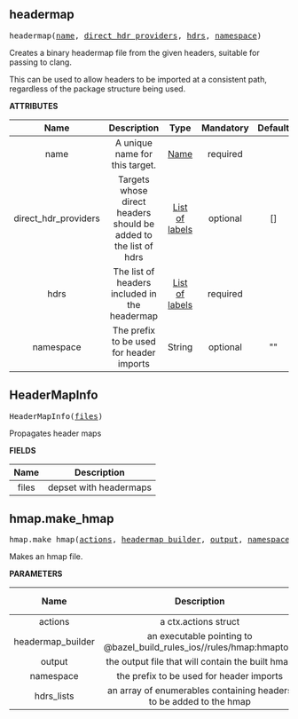 <!-- Generated with Stardoc: http://skydoc.bazel.build -->

<a name="#headermap"></a>

## headermap

<pre>
headermap(<a href="#headermap-name">name</a>, <a href="#headermap-direct_hdr_providers">direct_hdr_providers</a>, <a href="#headermap-hdrs">hdrs</a>, <a href="#headermap-namespace">namespace</a>)
</pre>

Creates a binary headermap file from the given headers,
suitable for passing to clang.

This can be used to allow headers to be imported at a consistent path,
regardless of the package structure being used.
    

**ATTRIBUTES**


| Name  | Description | Type | Mandatory | Default |
| :-------------: | :-------------: | :-------------: | :-------------: | :-------------: |
| name |  A unique name for this target.   | <a href="https://bazel.build/docs/build-ref.html#name">Name</a> | required |  |
| direct_hdr_providers |  Targets whose direct headers should be added to the list of hdrs   | <a href="https://bazel.build/docs/build-ref.html#labels">List of labels</a> | optional | [] |
| hdrs |  The list of headers included in the headermap   | <a href="https://bazel.build/docs/build-ref.html#labels">List of labels</a> | required |  |
| namespace |  The prefix to be used for header imports   | String | optional | "" |


<a name="#HeaderMapInfo"></a>

## HeaderMapInfo

<pre>
HeaderMapInfo(<a href="#HeaderMapInfo-files">files</a>)
</pre>

Propagates header maps

**FIELDS**


| Name  | Description |
| :-------------: | :-------------: |
| files |  depset with headermaps    |


<a name="#hmap.make_hmap"></a>

## hmap.make_hmap

<pre>
hmap.make_hmap(<a href="#hmap.make_hmap-actions">actions</a>, <a href="#hmap.make_hmap-headermap_builder">headermap_builder</a>, <a href="#hmap.make_hmap-output">output</a>, <a href="#hmap.make_hmap-namespace">namespace</a>, <a href="#hmap.make_hmap-hdrs_lists">hdrs_lists</a>)
</pre>

Makes an hmap file.

**PARAMETERS**


| Name  | Description | Default Value |
| :-------------: | :-------------: | :-------------: |
| actions |  a ctx.actions struct   |  none |
| headermap_builder |  an executable pointing to @bazel_build_rules_ios//rules/hmap:hmaptool   |  none |
| output |  the output file that will contain the built hmap   |  none |
| namespace |  the prefix to be used for header imports   |  none |
| hdrs_lists |  an array of enumerables containing headers to be added to the hmap   |  none |


